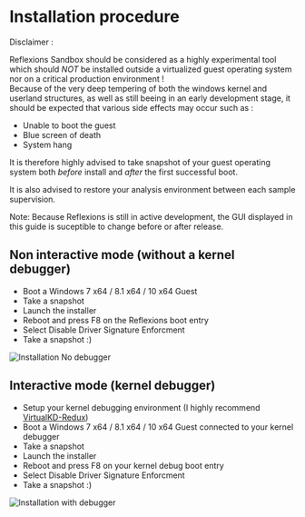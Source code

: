 # Installation procedure  

Disclaimer :

Reflexions Sandbox should be considered as a highly experimental tool which should *NOT* be installed outside a virtualized guest operating system nor on a critical production environment !  
Because of the very deep tempering of both the windows kernel and userland structures, as well as still beeing in an early development stage, it should be expected that various side effects may occur such as :

- Unable to boot the guest
- Blue screen of death
- System hang

It is therefore highly advised to take snapshot of your guest operating system both *before* install and *after* the first successful boot.

It is also advised to restore your analysis environment between each sample supervision.

Note: Because Reflexions is still in active development, the GUI displayed in this guide is suceptible to change before or after release.


## Non interactive mode (without a kernel debugger)  

- Boot a Windows 7 x64 / 8.1 x64 / 10 x64 Guest
- Take a snapshot
- Launch the installer
- Reboot and press F8 on the Reflexions boot entry
- Select Disable Driver Signature Enforcment
- Take a snapshot :)

![Installation No debugger](Screenshots/install_no_debugger.gif)

## Interactive mode (kernel debugger)  

- Setup your kernel debugging environment (I highly recommend [VirtualKD-Redux](https://github.com/4d61726b/VirtualKD-Redux/blob/master/VirtualKD-Redux/Docs/Tutorial.md))
- Boot a Windows 7 x64 / 8.1 x64 / 10 x64 Guest connected to your kernel debugger
- Take a snapshot
- Launch the installer
- Reboot and press F8 on your kernel debug boot entry
- Select Disable Driver Signature Enforcment
- Take a snapshot :)

![Installation with debugger](Screenshots/install_dbg.gif)
